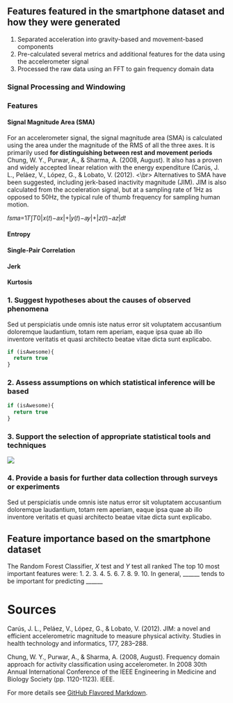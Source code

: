 ## Features featured in the smartphone dataset and how they were generated
1. Separated acceleration into gravity-based and movement-based components
2. Pre-calculated several metrics and additional features for the data using the accelerometer signal
3. Processed the raw data using an FFT to gain frequency domain data

### Signal Processing and Windowing


### Features
#### Signal Magnitude Area (SMA)
For an accelerometer signal, the signal magnitude area (SMA) is calculated using the area under the magnitude of the RMS of all the three axes. It is primarily used **for distinguishing between rest and movement periods** Chung, W. Y., Purwar, A., & Sharma, A. (2008, August). It also has a proven and widely accepted linear relation with the energy expenditure (Carús, J. L., Peláez, V., López, G., & Lobato, V. (2012). <\br>
Alternatives to SMA have been suggested, including jerk-based inactivity magnitude (JIM). JIM is also calculated from the acceleration signal, but at a sampling rate of 1Hz as opposed to 50Hz, the typical rule of thumb frequency for sampling human motion.

𝑓𝑠𝑚𝑎=1𝑇∫𝑇0|𝑥(𝑡)−𝑎𝑥|+|𝑦(𝑡)−𝑎𝑦|+|𝑧(𝑡)−𝑎𝑧|𝑑𝑡

#### Entropy

#### Single-Pair Correlation
#### Jerk
#### Kurtosis

### 1. Suggest hypotheses about the causes of observed phenomena

Sed ut perspiciatis unde omnis iste natus error sit voluptatem accusantium doloremque laudantium, totam rem aperiam, eaque ipsa quae ab illo inventore veritatis et quasi architecto beatae vitae dicta sunt explicabo. 

```javascript
if (isAwesome){
  return true
}
```

### 2. Assess assumptions on which statistical inference will be based

```javascript
if (isAwesome){
  return true
}
```

### 3. Support the selection of appropriate statistical tools and techniques

<img src="images/dummy_thumbnail.jpg?raw=true"/>

### 4. Provide a basis for further data collection through surveys or experiments

Sed ut perspiciatis unde omnis iste natus error sit voluptatem accusantium doloremque laudantium, totam rem aperiam, eaque ipsa quae ab illo inventore veritatis et quasi architecto beatae vitae dicta sunt explicabo. 

## Feature importance based on the smartphone dataset
The Random Forest Classifier, *X* test and *Y* test all ranked
The top 10 most important features were:
1.
2.
3.
4.
5.
6.
7.
8.
9.
10.
In general, ______ tends to be important for predicting ______

# Sources
Carús, J. L., Peláez, V., López, G., & Lobato, V. (2012). JIM: a novel and efficient accelerometric magnitude to measure physical activity. Studies in health technology and informatics, 177, 283–288.

Chung, W. Y., Purwar, A., & Sharma, A. (2008, August). Frequency domain approach for activity classification using accelerometer. In 2008 30th Annual International Conference of the IEEE Engineering in Medicine and Biology Society (pp. 1120-1123). IEEE.


For more details see [GitHub Flavored Markdown](https://guides.github.com/features/mastering-markdown/).
